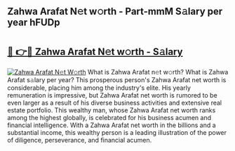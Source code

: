 ## Zahwa Arafat N𝚎t w𝚘rth - Part-mmM S𝚊lary per year hFUDp

# <h2><a href="http://gc0k8xz.nevu.top/?p=Zahwa+Arafat">🔗 👉🔴 Zahwa Arafat N𝚎t w𝚘rth - S𝚊lary</a></h2>

[![Zahwa Arafat N𝚎t W𝚘rth](https://i.imgur.com/Oavwk0R.jpeg)](http://gc0k8xz.nevu.top/?p=Zahwa+Arafat)
What is Zahwa Arafat n𝚎t w𝚘rth? What is Zahwa Arafat s𝚊lary per year?
This prosperous person's Zahwa Arafat net worth is considerable, placing him among the industry's elite. His yearly remuneration is impressive, but Zahwa Arafat net worth is rumored to be even larger as a result of his diverse business activities and extensive real estate portfolio. This wealthy man, whose Zahwa Arafat net worth ranks among the highest globally, is celebrated for his business acumen and financial intelligence. With a Zahwa Arafat net worth in the billions and a substantial income, this wealthy person is a leading illustration of the power of diligence, perseverance, and financial acumen.
